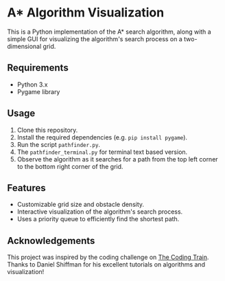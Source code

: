 # A* Algorithm Visualization

This is a Python implementation of the A* search algorithm, along with a simple GUI for visualizing the algorithm's search process on a two-dimensional grid.

## Requirements

- Python 3.x
- Pygame library

## Usage

1. Clone this repository.
2. Install the required dependencies (e.g. `pip install pygame`).
3. Run the script `pathfinder.py`.
4. The `pathfinder_terminal.py` for terminal text based version.
5. Observe the algorithm as it searches for a path from the top left corner to the bottom right corner of the grid.

## Features

- Customizable grid size and obstacle density.
- Interactive visualization of the algorithm's search process.
- Uses a priority queue to efficiently find the shortest path.

## Acknowledgements

This project was inspired by the coding challenge on [The Coding Train](https://thecodingtrain.com/). Thanks to Daniel Shiffman for his excellent tutorials on algorithms and visualization!
